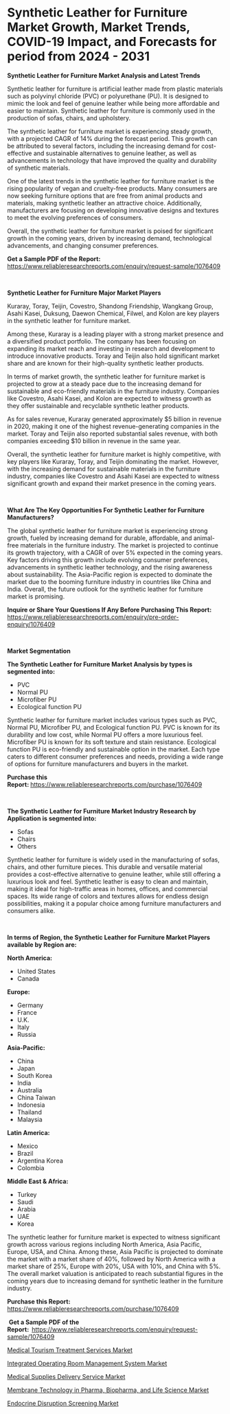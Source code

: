 <p><h1>Synthetic Leather for Furniture Market Growth, Market Trends, COVID-19 Impact, and Forecasts for period from 2024 - 2031</h1></p><p><strong>Synthetic Leather for Furniture Market Analysis and Latest Trends</strong></p>
<p><p>Synthetic leather for furniture is artificial leather made from plastic materials such as polyvinyl chloride (PVC) or polyurethane (PU). It is designed to mimic the look and feel of genuine leather while being more affordable and easier to maintain. Synthetic leather for furniture is commonly used in the production of sofas, chairs, and upholstery.</p><p>The synthetic leather for furniture market is experiencing steady growth, with a projected CAGR of 14% during the forecast period. This growth can be attributed to several factors, including the increasing demand for cost-effective and sustainable alternatives to genuine leather, as well as advancements in technology that have improved the quality and durability of synthetic materials.</p><p>One of the latest trends in the synthetic leather for furniture market is the rising popularity of vegan and cruelty-free products. Many consumers are now seeking furniture options that are free from animal products and materials, making synthetic leather an attractive choice. Additionally, manufacturers are focusing on developing innovative designs and textures to meet the evolving preferences of consumers.</p><p>Overall, the synthetic leather for furniture market is poised for significant growth in the coming years, driven by increasing demand, technological advancements, and changing consumer preferences.</p></p>
<p><strong>Get a Sample PDF of the Report:&nbsp;</strong> <a href="https://www.reliableresearchreports.com/enquiry/request-sample/1076409">https://www.reliableresearchreports.com/enquiry/request-sample/1076409</a></p>
<p>&nbsp;</p>
<p><strong>Synthetic Leather for Furniture Major Market Players</strong></p>
<p><p>Kuraray, Toray, Teijin, Covestro, Shandong Friendship, Wangkang Group, Asahi Kasei, Duksung, Daewon Chemical, Filwel, and Kolon are key players in the synthetic leather for furniture market. </p><p>Among these, Kuraray is a leading player with a strong market presence and a diversified product portfolio. The company has been focusing on expanding its market reach and investing in research and development to introduce innovative products. Toray and Teijin also hold significant market share and are known for their high-quality synthetic leather products.</p><p>In terms of market growth, the synthetic leather for furniture market is projected to grow at a steady pace due to the increasing demand for sustainable and eco-friendly materials in the furniture industry. Companies like Covestro, Asahi Kasei, and Kolon are expected to witness growth as they offer sustainable and recyclable synthetic leather products.</p><p>As for sales revenue, Kuraray generated approximately $5 billion in revenue in 2020, making it one of the highest revenue-generating companies in the market. Toray and Teijin also reported substantial sales revenue, with both companies exceeding $10 billion in revenue in the same year.</p><p>Overall, the synthetic leather for furniture market is highly competitive, with key players like Kuraray, Toray, and Teijin dominating the market. However, with the increasing demand for sustainable materials in the furniture industry, companies like Covestro and Asahi Kasei are expected to witness significant growth and expand their market presence in the coming years.</p></p>
<p>&nbsp;</p>
<p><strong>What Are The Key Opportunities For Synthetic Leather for Furniture Manufacturers?</strong></p>
<p><p>The global synthetic leather for furniture market is experiencing strong growth, fueled by increasing demand for durable, affordable, and animal-free materials in the furniture industry. The market is projected to continue its growth trajectory, with a CAGR of over 5% expected in the coming years. Key factors driving this growth include evolving consumer preferences, advancements in synthetic leather technology, and the rising awareness about sustainability. The Asia-Pacific region is expected to dominate the market due to the booming furniture industry in countries like China and India. Overall, the future outlook for the synthetic leather for furniture market is promising.</p></p>
<p><strong>Inquire or Share Your Questions If Any Before Purchasing This Report:</strong> <a href="https://www.reliableresearchreports.com/enquiry/pre-order-enquiry/1076409">https://www.reliableresearchreports.com/enquiry/pre-order-enquiry/1076409</a></p>
<p>&nbsp;</p>
<p><strong>Market Segmentation</strong></p>
<p><strong>The Synthetic Leather for Furniture Market Analysis by types is segmented into:</strong></p>
<p><ul><li>PVC</li><li>Normal PU</li><li>Microfiber PU</li><li>Ecological function PU</li></ul></p>
<p><p>Synthetic leather for furniture market includes various types such as PVC, Normal PU, Microfiber PU, and Ecological function PU. PVC is known for its durability and low cost, while Normal PU offers a more luxurious feel. Microfiber PU is known for its soft texture and stain resistance. Ecological function PU is eco-friendly and sustainable option in the market. Each type caters to different consumer preferences and needs, providing a wide range of options for furniture manufacturers and buyers in the market.</p></p>
<p><strong>Purchase this Report:&nbsp;</strong><a href="https://www.reliableresearchreports.com/purchase/1076409">https://www.reliableresearchreports.com/purchase/1076409</a></p>
<p>&nbsp;</p>
<p><strong>The Synthetic Leather for Furniture Market Industry Research by Application is segmented into:</strong></p>
<p><ul><li>Sofas</li><li>Chairs</li><li>Others</li></ul></p>
<p><p>Synthetic leather for furniture is widely used in the manufacturing of sofas, chairs, and other furniture pieces. This durable and versatile material provides a cost-effective alternative to genuine leather, while still offering a luxurious look and feel. Synthetic leather is easy to clean and maintain, making it ideal for high-traffic areas in homes, offices, and commercial spaces. Its wide range of colors and textures allows for endless design possibilities, making it a popular choice among furniture manufacturers and consumers alike.</p></p>
<p>&nbsp;</p>
<p><strong>In terms of Region, the Synthetic Leather for Furniture Market Players available by Region are:</strong></p>
<p>
    <p> <strong> North America: </strong>
        <ul>
            <li>United States</li>
            <li>Canada</li>
        </ul>
        </p> 
    <p> <strong> Europe: </strong>
        <ul>
            <li>Germany</li>
            <li>France</li>
            <li>U.K.</li>
            <li>Italy</li>
            <li>Russia</li>
        </ul>
        </p> 
    <p> <strong> Asia-Pacific: </strong>
        <ul>
            <li>China</li>
            <li>Japan</li>
            <li>South Korea</li>
            <li>India</li>
            <li>Australia</li>
            <li>China Taiwan</li>
            <li>Indonesia</li>
            <li>Thailand</li>
            <li>Malaysia</li>
        </ul>
        </p> 
    <p> <strong> Latin America: </strong>
        <ul>
            <li>Mexico</li>
            <li>Brazil</li>
            <li>Argentina Korea</li>
            <li>Colombia</li>
        </ul>
        </p> 
    <p> <strong> Middle East & Africa: </strong>
        <ul>
            <li>Turkey</li>
            <li>Saudi</li>
            <li>Arabia</li>
            <li>UAE</li>
            <li>Korea</li>
        </ul>
    </p>
    </p>
<p><p>The synthetic leather for furniture market is expected to witness significant growth across various regions including North America, Asia Pacific, Europe, USA, and China. Among these, Asia Pacific is projected to dominate the market with a market share of 40%, followed by North America with a market share of 25%, Europe with 20%, USA with 10%, and China with 5%. The overall market valuation is anticipated to reach substantial figures in the coming years due to increasing demand for synthetic leather in the furniture industry.</p></p>
<p><strong>Purchase this Report: </strong><a href="https://www.reliableresearchreports.com/purchase/1076409">https://www.reliableresearchreports.com/purchase/1076409</a></p>
<p>&nbsp;<strong>Get a Sample PDF of the Report:&nbsp;&nbsp;</strong><a href="https://www.reliableresearchreports.com/enquiry/request-sample/1076409">https://www.reliableresearchreports.com/enquiry/request-sample/1076409</a></p>
<p><strong></strong></p>
<p><p><a href="https://medium.com/@andrewbradley1965/decoding-medical-tourism-treatment-services-market-metrics-market-share-trends-and-growth-d7130a36d763">Medical Tourism Treatment Services Market</a></p><p><a href="https://medium.com/@andrewbradley1965/integrated-operating-room-management-system-market-trends-and-market-analysis-forecasted-for-period-bd69cf6716e3">Integrated Operating Room Management System Market</a></p><p><a href="https://medium.com/@andrewbradley1965/medical-supplies-delivery-service-market-insights-into-market-cagr-market-trends-and-growth-54d91d4e9b4d">Medical Supplies Delivery Service Market</a></p><p><a href="https://medium.com/@andrewbradley1965/decoding-membrane-technology-in-pharma-biopharma-and-life-science-market-metrics-market-share-6dc35178e512">Membrane Technology in Pharma, Biopharma, and Life Science Market</a></p><p><a href="https://medium.com/@andrewbradley1965/endocrine-disruption-screening-market-trends-forecast-and-competitive-analysis-to-2031-f6d3816f45b0">Endocrine Disruption Screening Market</a></p></p>